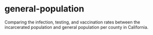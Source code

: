 # general-population
Comparing the infection, testing, and vaccination rates between the incarcerated population and general population per county in California.
